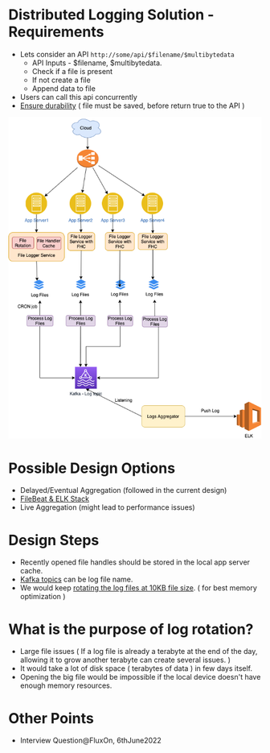 # Distributed Logging Solution - Requirements
- Lets consider an API `http://some/api/$filename/$multibytedata`
  - API Inputs - $filename, $multibytedata.
  - Check if a file is present
  - If not create a file
  - Append data to file
- Users can call this api concurrently
- [Ensure durability](../../1_HLDDesignComponents/0_SystemGlossaries/Database/Durability.md) ( file must be saved, before return true to the API )

![img.png](assets/Logging-File-Aggregation.drawio.png)

# Possible Design Options
- Delayed/Eventual Aggregation (followed in the current design)
- [FileBeat & ELK Stack](../../1_HLDDesignComponents/7_MonitoringTools/ELK.md)
- Live Aggregation (might lead to performance issues)

# Design Steps
- Recently opened file handles should be stored in the local app server cache.
- [Kafka topics](../../1_HLDDesignComponents/4_MessageBrokers/Kafka/Readme.md) can be log file name.
- We would keep [rotating the log files at 10KB file size](https://www.mezmo.com/learn-log-management/what-is-log-rotation-how-does-it-work). ( for best memory optimization )

# What is the purpose of log rotation?
- Large file issues ( If a log file is already a terabyte at the end of the day, allowing it to grow another terabyte can create several issues. )
- It would take a lot of disk space ( terabytes of data ) in few days itself.
- Opening the big file would be impossible if the local device doesn't have enough memory resources.
 
# Other Points
- Interview Question@FluxOn, 6thJune2022